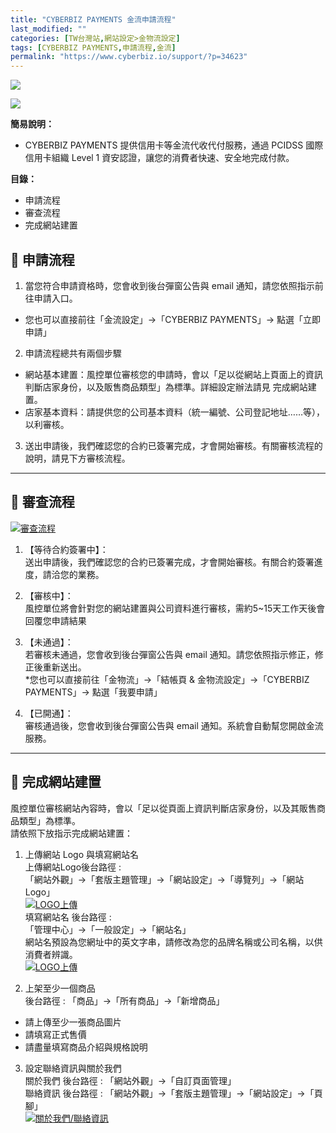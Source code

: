 ```yaml
---
title: "CYBERBIZ PAYMENTS 金流申請流程"
last_modified: ""
categories: [TW台灣站,網站設定>金物流設定]
tags: [CYBERBIZ PAYMENTS,申請流程,金流]
permalink: "https://www.cyberbiz.io/support/?p=34623"
---
```


![](https://www.cyberbiz.io/support/wp-content/uploads/適用站別.png)

[![](https://www.cyberbiz.io/support/wp-content/uploads/台灣站.png)](https://www.cyberbiz.io/support/?page_id=2490)

**簡易說明：**  

* CYBERBIZ PAYMENTS 提供信用卡等金流代收代付服務，通過 PCIDSS 國際信用卡組織 Level 1 資安認證，讓您的消費者快速、安全地完成付款。

**目錄：**

* 申請流程 
* 審查流程 
* 完成網站建置 

## 📌 申請流程



1. 當您符合申請資格時，您會收到後台彈窗公告與 email 通知，請您依照指示前往申請入口。 
* 您也可以直接前往「金流設定」→「CYBERBIZ PAYMENTS」→ 點選「立即申請」
2. 申請流程總共有兩個步驟 
* 網站基本建置：風控單位審核您的申請時，會以「足以從網站上頁面上的資訊判斷店家身份，以及販售商品類型」為標準。詳細設定辦法請見 完成網站建置。
* 店家基本資料：請提供您的公司基本資料（統一編號、公司登記地址……等），以利審核。
3. 送出申請後，我們確認您的合約已簽署完成，才會開始審核。有關審核流程的說明，請見下方審核流程。


* * *

## 📌 審查流程


[![審查流程](https://www.cyberbiz.io/support/wp-content/uploads/CYBPAYMENTS信用卡金流申請流程04.png)](https://www.cyberbiz.io/support/wp-content/uploads/CYBPAYMENTS信用卡金流申請流程04.png)

1. 【等待合約簽署中】：  
送出申請後，我們確認您的合約已簽署完成，才會開始審核。有關合約簽署進度，請洽您的業務。

2. 【審核中】：  
風控單位將會針對您的網站建置與公司資料進行審核，需約5~15天工作天後會回覆您申請結果

3. 【未通過】：  
若審核未通過，您會收到後台彈窗公告與 email 通知。請您依照指示修正，修正後重新送出。  
*您也可以直接前往「金物流」→「結帳頁 & 金物流設定」→「CYBERBIZ PAYMENTS」→ 點選「我要申請」
4. 【已開通】：  
審核通過後，您會收到後台彈窗公告與 email 通知。系統會自動幫您開啟金流服務。



* * *

## 📌 完成網站建置



風控單位審核網站內容時，會以「足以從頁面上資訊判斷店家身份，以及其販售商品類型」為標準。  
請依照下放指示完成網站建置：

1. 上傳網站 Logo 與填寫網站名  
上傳網站Logo後台路徑 :  
「網站外觀」→「套版主題管理」→「網站設定」→「導覽列」→「網站 Logo」  
[![LOGO上傳](https://www.cyberbiz.io/support/wp-content/uploads/CYBPAYMENTS信用卡金流申請流程02.png)](https://www.cyberbiz.io/support/wp-content/uploads/CYBPAYMENTS信用卡金流申請流程02.png)  
填寫網站名 後台路徑 :  
「管理中心」→「一般設定」→「網站名」  
網站名預設為您網址中的英文字串，請修改為您的品牌名稱或公司名稱，以供消費者辨識。  
[![LOGO上傳](https://www.cyberbiz.io/support/wp-content/uploads/CYBPAYMENTS信用卡金流申請流程02-1.png)](https://www.cyberbiz.io/support/wp-content/uploads/CYBPAYMENTS信用卡金流申請流程02-1.png)  



2. 上架至少一個商品  
後台路徑 : 「商品」→「所有商品」→「新增商品」

* 請上傳至少一張商品圖片
* 請填寫正式售價
* 請盡量填寫商品介紹與規格說明



3. 設定聯絡資訊與關於我們  
關於我們 後台路徑 : 「網站外觀」→「自訂頁面管理」  
聯絡資訊 後台路徑 : 「網站外觀」→「套版主題管理」→「網站設定」→「頁腳」  
[![關於我們/聯絡資訊](https://www.cyberbiz.io/support/wp-content/uploads/CYBPAYMENTS信用卡金流申請流程03.png)](https://www.cyberbiz.io/support/wp-content/uploads/CYBPAYMENTS信用卡金流申請流程03.png)




